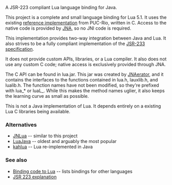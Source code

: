 A JSR-223 compliant Lua language binding for Java.

This project is a complete and small language binding for Lua 5.1. It uses 
the existing [reference implementation](http://lua-users.org/wiki/LuaBinaries) 
from PUC-Rio, written in C. Access to the native code is provided by 
[JNA](https://jna.dev.java.net/), so no JNI code is required. 

This implementation provides two-way integration between Java and Lua. It also 
strives to be a fully compliant implementation of the [JSR-233 specification](http://download.oracle.com/docs/cd/E17409_01/javase/6/docs/technotes/guides/scripting/index.html).

It does not provide custom APIs, libraries, or a Lua compiler. It also
does not use any custom C code; native access is exclusively provided through
JNA.

The C API can be found in lua.jar. This jar was created by
[JNAerator](http://code.google.com/p/jnaerator/), and it
contains the interfaces to the functions contained in lua.h, lauxlib.h, and
lualib.h. The function names have not been modified, so they're prefixed with
lua_* or luaL_. While this makes the method names uglier, it also keeps the
learning curve as small as possible.

This is not a Java implementation of Lua. It depends entirely on a existing Lua
C libraries being available. 

### Alternatives

* [JNLua](http://www.naef.com/jnlua/) -- similar to this project 
* [LuaJava](http://www.keplerproject.org/luajava/) -- oldest and arguably the most popular
* [kahlua](http://code.google.com/p/kahlua/) -- Lua re-implemented in Java

### See also

* [Binding code to Lua](http://lua-users.org/wiki/BindingCodeToLua) -- lists bindings for other languages
* [JSR 223 explanation](http://java.sun.com/developer/technicalArticles/J2SE/Desktop/scripting/)
